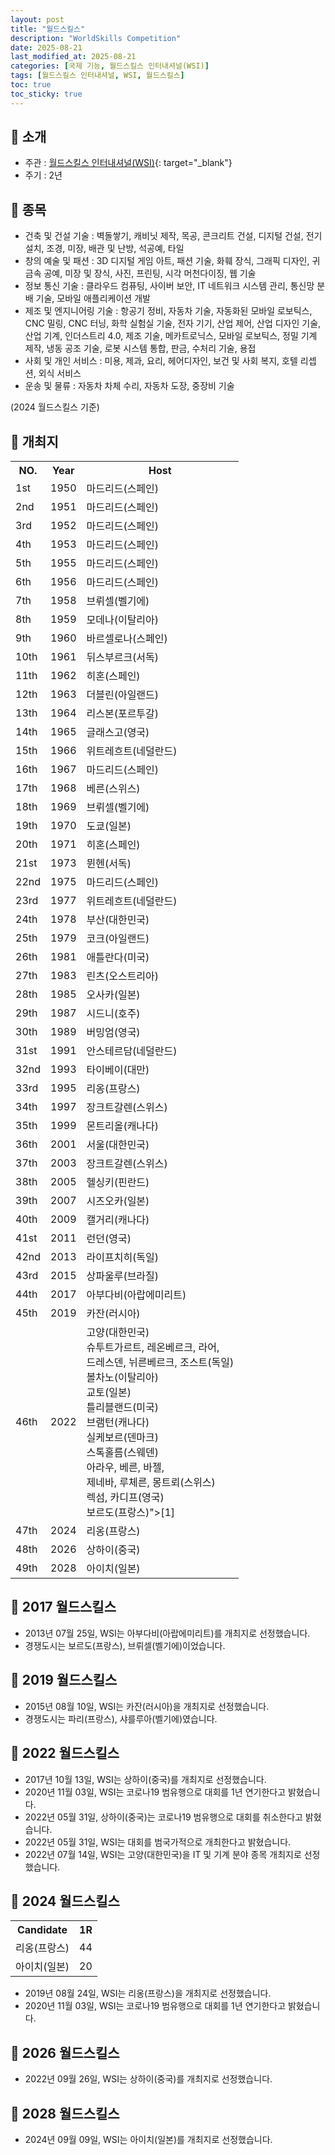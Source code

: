 ```yaml
---
layout: post
title: "월드스킬스"
description: "WorldSkills Competition"
date: 2025-08-21
last_modified_at: 2025-08-21
categories: [국제 기능, 월드스킬스 인터내셔널(WSI)]
tags: [월드스킬스 인터내셔널, WSI, 월드스킬스]
toc: true
toc_sticky: true
---
```

## 📜 소개
* 주관 : [월드스킬스 인터내셔널(WSI)](https://worldskills.org/){: target="_blank"}
* 주기 : 2년

## 📜 종목
* 건축 및 건설 기술 : 벽돌쌓기, 캐비닛 제작, 목공, 콘크리트 건설, 디지털 건설, 전기 설치, 조경, 미장, 배관 및 난방, 석공예, 타일
* 창의 예술 및 패션 : 3D 디지털 게임 아트, 패션 기술, 화훼 장식, 그래픽 디자인, 귀금속 공예, 미장 및 장식, 사진, 프린팅, 시각 머천다이징, 웹 기술
* 정보 통신 기술 : 클라우드 컴퓨팅, 사이버 보안, IT 네트워크 시스템 관리, 통신망 분배 기술, 모바일 애플리케이션 개발
* 제조 및 엔지니어링 기술 : 항공기 정비, 자동차 기술, 자동화된 모바일 로보틱스, CNC 밀링, CNC 터닝, 화학 실험실 기술, 전자 기기, 산업 제어, 산업 디자인 기술, 산업 기계, 인더스트리 4.0, 제조 기술, 메카트로닉스, 모바일 로보틱스, 정밀 기계 제작, 냉동 공조 기술, 로봇 시스템 통합, 판금, 수처리 기술, 용접
* 사회 및 개인 서비스 : 미용, 제과, 요리, 헤어디자인, 보건 및 사회 복지, 호텔 리셉션, 외식 서비스
* 운송 및 물류 : 자동차 차체 수리, 자동차 도장, 중장비 기술

(2024 월드스킬스 기준)

## 📜 개최지

<html>

<head>
    <meta charset="UTF-8">
</head>

<body>
    <table>
        <tr class="header-row">
            <th class="col-no">NO.</th>
            <th class="col-year">Year</th>
            <th class="col-host">Host</th>
        </tr>
        <tr>
            <td>1st</td>
            <td>1950</td>
            <td>마드리드(스페인)</td>
        </tr>
        <tr>
            <td>2nd</td>
            <td>1951</td>
            <td>마드리드(스페인)</td>
        </tr>
        <tr>
            <td>3rd</td>
            <td>1952</td>
            <td>마드리드(스페인)</td>
        </tr>
        <tr>
            <td>4th</td>
            <td>1953</td>
            <td>마드리드(스페인)</td>
        </tr>
        <tr>
            <td>5th</td>
            <td>1955</td>
            <td>마드리드(스페인)</td>
        </tr>
        <tr>
            <td>6th</td>
            <td>1956</td>
            <td>마드리드(스페인)</td>
        </tr>
        <tr>
            <td>7th</td>
            <td>1958</td>
            <td>브뤼셀(벨기에)</td>
        </tr>
        <tr>
            <td>8th</td>
            <td>1959</td>
            <td>모데나(이탈리아)</td>
        </tr>
        <tr>
            <td>9th</td>
            <td>1960</td>
            <td>바르셀로나(스페인)</td>
        </tr>
        <tr>
            <td>10th</td>
            <td>1961</td>
            <td>뒤스부르크(서독)</td>
        </tr>
        <tr>
            <td>11th</td>
            <td>1962</td>
            <td>히혼(스페인)</td>
        </tr>
        <tr>
            <td>12th</td>
            <td>1963</td>
            <td>더블린(아일랜드)</td>
        </tr>
        <tr>
            <td>13th</td>
            <td>1964</td>
            <td>리스본(포르투갈)</td>
        </tr>
        <tr>
            <td>14th</td>
            <td>1965</td>
            <td>글래스고(영국)</td>
        </tr>
        <tr>
            <td>15th</td>
            <td>1966</td>
            <td>위트레흐트(네덜란드)</td>
        </tr>
        <tr>
            <td>16th</td>
            <td>1967</td>
            <td>마드리드(스페인)</td>
        </tr>
        <tr>
            <td>17th</td>
            <td>1968</td>
            <td>베른(스위스)</td>
        </tr>
        <tr>
            <td>18th</td>
            <td>1969</td>
            <td>브뤼셀(벨기에)</td>
        </tr>
        <tr>
            <td>19th</td>
            <td>1970</td>
            <td>도쿄(일본)</td>
        </tr>
        <tr>
            <td>20th</td>
            <td>1971</td>
            <td>히혼(스페인)</td>
        </tr>
        <tr>
            <td>21st</td>
            <td>1973</td>
            <td>뮌헨(서독)</td>
        </tr>
        <tr>
            <td>22nd</td>
            <td>1975</td>
            <td>마드리드(스페인)</td>
        </tr>
        <tr>
            <td>23rd</td>
            <td>1977</td>
            <td>위트레흐트(네덜란드)</td>
        </tr>
        <tr>
            <td><span class="korea-host">24th</span></td>
            <td><span class="korea-host">1978</span></td>
            <td><span class="korea-host">부산(대한민국)</span></td>
        </tr>
        <tr>
            <td>25th</td>
            <td>1979</td>
            <td>코크(아일랜드)</td>
        </tr>
        <tr>
            <td>26th</td>
            <td>1981</td>
            <td>애틀란다(미국)</td>
        </tr>
        <tr>
            <td>27th</td>
            <td>1983</td>
            <td>린츠(오스트리아)</td>
        </tr>
        <tr>
            <td>28th</td>
            <td>1985</td>
            <td>오사카(일본)</td>
        </tr>
        <tr>
            <td>29th</td>
            <td>1987</td>
            <td>시드니(호주)</td>
        </tr>
        <tr>
            <td>30th</td>
            <td>1989</td>
            <td>버밍엄(영국)</td>
        </tr>
        <tr>
            <td>31st</td>
            <td>1991</td>
            <td>안스테르담(네덜란드)</td>
        </tr>
        <tr>
            <td>32nd</td>
            <td>1993</td>
            <td>타이베이(대만)</td>
        </tr>
        <tr>
            <td>33rd</td>
            <td>1995</td>
            <td>리옹(프랑스)</td>
        </tr>
        <tr>
            <td>34th</td>
            <td>1997</td>
            <td>장크트갈렌(스위스)</td>
        </tr>
        <tr>
            <td>35th</td>
            <td>1999</td>
            <td>몬트리올(캐나다)</td>
        </tr>
        <tr>
            <td><span class="korea-host">36th</span></td>
            <td><span class="korea-host">2001</span></td>
            <td><span class="korea-host">서울(대한민국)</span></td>
        </tr>
        <tr>
            <td>37th</td>
            <td>2003</td>
            <td>장크트갈렌(스위스)</td>
        </tr>
        <tr>
            <td>38th</td>
            <td>2005</td>
            <td>헬싱키(핀란드)</td>
        </tr>
        <tr>
            <td>39th</td>
            <td>2007</td>
            <td>시즈오카(일본)</td>
        </tr>
        <tr>
            <td>40th</td>
            <td>2009</td>
            <td>캘거리(캐나다)</td>
        </tr>
        <tr>
            <td>41st</td>
            <td>2011</td>
            <td>런던(영국)</td>
        </tr>
        <tr>
            <td>42nd</td>
            <td>2013</td>
            <td>라이프치히(독일)</td>
        </tr>
        <tr>
            <td>43rd</td>
            <td>2015</td>
            <td>상파울루(브라질)</td>
        </tr>
        <tr>
            <td>44th</td>
            <td>2017</td>
            <td>아부다비(아랍에미리트)</td>
        </tr>
        <tr>
            <td>45th</td>
            <td>2019</td>
            <td>카잔(러시아)</td>
        </tr>
        <tr>
            <td><span class="korea-host">46th</span></td>
            <td><span class="korea-host">2022</span></td>
            <td><span class="footnote-link" data-note="잘츠부르크(오스트리아)<br>에슈쉬르알제트(룩셈부르크)<br>탈린(에스토니아)<br>헬싱키(핀란드)<br><span class="korea-host">고양(대한민국)</span><br>슈투트가르트, 레온베르크, 라어,<br>드레스덴, 뉘른베르크, 조스트(독일)<br>볼차노(이탈리아)<br>교토(일본)<br>틀리블랜드(미국)<br>브램턴(캐나다)<br>실케보르(덴마크)<br>스톡홀름(스웨덴)<br>아라우, 베른, 바젤,<br>제네바, 루체른, 몽트뢰(스위스)<br>렉섬, 카디프(영국)<br>보르도(프랑스)">[1]</span></td>
        </tr>
        <tr>
            <td>47th</td>
            <td>2024</td>
            <td>리옹(프랑스)</td>
        </tr>
        <tr>
            <td>48th</td>
            <td>2026</td>
            <td>상하이(중국)</td>
        </tr>
        <tr>
            <td>49th</td>
            <td>2028</td>
            <td>아이치(일본)</td>
        </tr>
    </table>
</body>

</html>

## 📜 2017 월드스킬스
* 2013년 07월 25일, WSI는 <span class="foreign-host">아부다비(아랍에미리트)</span>를 개최지로 선정했습니다.
* 경쟁도시는 보르도(프랑스), 브뤼셀(벨기에)이었습니다.

## 📜 2019 월드스킬스
* 2015년 08월 10일, WSI는 <span class="foreign-host">카잔(러시아)</span>을 개최지로 선정했습니다.
* 경쟁도시는 파리(프랑스), 샤를루아(벨기에)였습니다.

## 📜 2022 월드스킬스
* 2017년 10월 13일, WSI는 상하이(중국)를 개최지로 선정했습니다.
* 2020년 11월 03일, WSI는 코로나19 범유행으로 대회를 1년 연기한다고 밝혔습니다.
* 2022년 05월 31일, 상하이(중국)는 코로나19 범유행으로 대회를 취소한다고 밝혔습니다.
* 2022년 05월 31일, WSI는 대회를 범국가적으로 개최한다고 밝혔습니다.
* 2022년 07월 14일, WSI는 <span class="korea-host">고양(대한민국)</span>을 IT 및 기계 분야 종목 개최지로 선정했습니다.

## 📜 2024 월드스킬스

<html>

<head>
    <meta charset="UTF-8">
</head>

<body>
    <table>
        <tr class="header-row">
            <th class="col-Candidate-70">Candidate</th>
            <th class="col-Round-30">1R</th>
        </tr>
        <tr>
            <td><span class="foreign-host">리옹(프랑스)</span></td>
            <td><span class="foreign-host2">44</span></td>
        </tr>
        <tr>
            <td>아이치(일본)</td>
            <td>20</td>
        </tr>
    </table>
</body>

</html>

* 2019년 08월 24일, WSI는 <span class="foreign-host">리옹(프랑스)</span>을 개최지로 선정했습니다.
* 2020년 11월 03일, WSI는 코로나19 범유행으로 대회를 1년 연기한다고 밝혔습니다.

## 📜 2026 월드스킬스
* 2022년 09월 26일, WSI는 <span class="foreign-host">상하이(중국)</span>를 개최지로 선정했습니다.

## 📜 2028 월드스킬스
* 2024년 09월 09일, WSI는 <span class="foreign-host">아이치(일본)</span>를 개최지로 선정했습니다.
